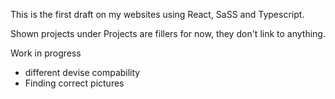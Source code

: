 This is the first draft on my websites using React, SaSS and Typescript.

Shown projects under Projects are fillers for now, they don't link to anything.

Work in progress
- different devise compability
- Finding correct pictures

